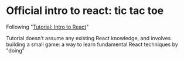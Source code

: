 # Official intro to react: tic tac toe
Following "[Tutorial: Intro to React](https://reactjs.org/tutorial/tutorial.html)"

Tutorial doesn't assume any existing React knowledge, and involves building a small game: a way to learn fundamental React techniques by "doing"

